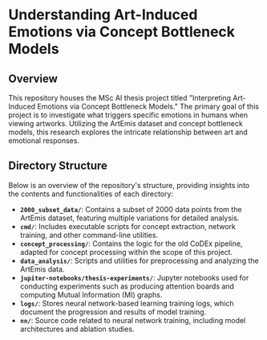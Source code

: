 # Understanding Art-Induced Emotions via Concept Bottleneck Models

## Overview
This repository houses the MSc AI thesis project titled "Interpreting Art-Induced Emotions via Concept Bottleneck Models." The primary goal of this project is to investigate what triggers specific emotions in humans when viewing artworks. Utilizing the ArtEmis dataset and concept bottleneck models, this research explores the intricate relationship between art and emotional responses.

## Directory Structure
Below is an overview of the repository's structure, providing insights into the contents and functionalities of each directory:

- **`2000_subset_data/`**: Contains a subset of 2000 data points from the ArtEmis dataset, featuring multiple variations for detailed analysis.
- **`cmd/`**: Includes executable scripts for concept extraction, network training, and other command-line utilities.
- **`concept_processing/`**: Contains the logic for the old CoDEx pipeline, adapted for concept processing within the scope of this project.
- **`data_analysis/`**: Scripts and utilities for preprocessing and analyzing the ArtEmis data.
- **`jupiter-notebooks/thesis-experiments/`**: Jupyter notebooks used for conducting experiments such as producing attention boards and computing Mutual Information (MI) graphs.
- **`logs/`**: Stores neural network-based learning training logs, which document the progression and results of model training.
- **`nn/`**: Source code related to neural network training, including model architectures and ablation studies.








